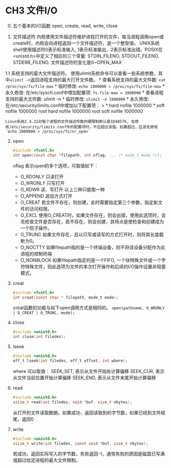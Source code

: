 CH3 文件I/O
===

0. 五个基本的I/O函数
	open, create, read, write, close

1. 文件描述符
	内核使用文件描述符维护进程打开的文件，每当进程调用open或create时，内核会向进程返回一个文件描述符，是一个整型值。
	UNIX系统shell使用描述符0表示标准输入, 1表示标准输出，2表示标准出错。POSIX在<unistd.h>中定义了相应的三个常量: STDIN_FILENO, STDOUT_FILENO, STDERR_FILENO.
	文件描述符的变化是0~OPEN_MAX
	
1.1 系统支持的最大文件描述符。
	使用ulimit系统命令可以查看一些系统参数，其中`ulimit -n`返回进程支持的最大打开文件数。
	* 查看系统支持的最大文件数: `cat /proc/sys/fs/file-max`
		* 临时修改: `echo 1000000 > /proc/sys/fs/file-max`
		* 永久修改: 在/etc/sysctl.conf中增加配置项: `fs.file-max = 1000000`
	* 查看进程支持的最大文件数: ulimit -n 
		* 临时修改: `ulimit -n 1000000`
		* 永久修改: 在/etc/security/limits.conf中增加以下配置项：
			> * hard nofile 1000000
			* soft nofile 1000000
			root hard nofile 1000000
			root soft nofile 1000000

	Linux系统2.4.22对每个进程的文件描述符数的硬限制默认是1048576, 在修改/etc/security/limits.conf中的配置项时，不应超过该值。如要超过，应该先修改`echo 2000000 > /proc/sys/fs/nr_open`

2. open

	```c
	#include <fcntl.h>
	int open(const char *filepath, int oflag, ... /* mode_t mode */);
	```
	
	oflag 表示open的多个选项，可取值如下：
	* O_RDONLY 只读打开
	* O_WRONLY 只写打开
	* O_RDWR   读、写打开
	以上三种只能取一种
	* O_APPEND 追加方式打开
	* O_CREAT  若文件不存在，则创建，此时需要指定第三个参数，指定新文件的访问权限。
	* O_EXCL   使用O_CREAT时，如果文件存在，则会出错，使用此选项时，会先检查文件是否存在，若不存在，则会创建，其特点是使检查和创建成为一个院子操作。
	* O_TRUNC  如果文件存在，且以只写或读写的方式打开时，则将其长度截断为0。
	* O_NOCTTY 如果filepath指的是一个终端设备，则不将该设备分配作为此进程的控制终端
	* O_NONBLOCK 如果filepath指定的是一个FIFO, 一个块特殊文件或一个字符特殊文件，则此选项为文件的本次打开操作和后续的I/O操作设置非阻塞模式。

3. creat
	```c
	#include <fcntl.h>
	int creat(const char * filepath, mode_t mode);
	```
	creat函数的功能与如下open调用方式是相同的。
	`open(pathname, O_WRONLY | O_CREAT | O_TRUNC, mode);`
	
4. close
	```c
	#include <unistd.h>
	int close(int filedes);
	```
	
5. lseek
	```c
	#include <unistd.h>
	off_t lseek(int filedes, off_t offset, int where);
	```
	where 可以取值：
	SEEK_SET, 表示从文件开始处计算偏移
	SEEK_CUR, 表示从文件当前位置开始计算偏移
	SEEK_END, 表示从文件末尾开始计算偏移

6. read
	```c
	#include <unistd.h>
	ssize_t read(int filedes, void *buf, size_t nbytes);
	```
	从打开的文件读取数据，如果成功，返回读取到的字节数，如果已经到文件结尾，返回0
	
7. write
	```c
	#include <unistd.h>
	ssize_t write(int filedes, const void *buf, size_t nbytes);
	```
	若成功，返回实际写入的字节数，失败返回-1，通常失败的原因是磁盘已写满或超过给定进程的最大文件限制。

	

